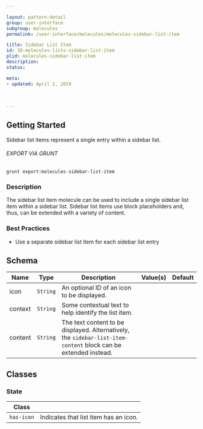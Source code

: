 ```yaml
---

layout: pattern-detail
group: user-interface
subgroup: molecules
permalink: /user-interface/molecules/molecules-sidebar-list-item

title: Sidebar List Item
id: 30-molecules-lists-sidebar-list-item
plid: molecules-sidebar-list-item
description: 
status: 

meta:
- updated: April 1, 2019
  
  
  
---
```



## Getting Started

Sidebar list items represent a single entry within a sidebar list.

###### EXPORT VIA GRUNT

```
grunt export:molecules-sidebar-list-item
```


### Description

The sidebar list item molecule can be used to include a single sidebar list item within a sidebar list. Sidebar list items use block placeholders and, thus, can be extended with a variety of content.


### Best Practices

- Use a separate sidebar list item for each sidebar list entry


## Schema

| Name    | Type      | Description                                             | Value(s)  | Default   |
|---------|-----------|---------------------------------------------------------|-----------|-----------|
| icon    | `String`  | An optional ID of an icon to be displayed.              |           |           |
| context | `String`  | Some contextual text to help identify the list item.    |           |           |
| content | `String`  | The text content to be displayed. Alternatively, the `sidebar-list-item-content` block can be extended instead. |           |           |


## Classes

### State

| Class       |                                                 |
|-------------|-------------------------------------------------|
| `has-icon`  | Indicates that list item has an icon.           |
